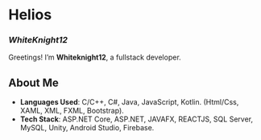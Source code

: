 # Helios  
### *WhiteKnight12*  

Greetings! I’m **Whiteknight12**, a fullstack developer.  

## About Me  
- **Languages Used**: C/C++, C#, Java, JavaScript, Kotlin. (Html/Css, XAML, XML, FXML, Bootstrap).
- **Tech Stack**: ASP.NET Core, ASP.NET, JAVAFX, REACTJS, SQL Server, MySQL, Unity, Android Studio, Firebase.

